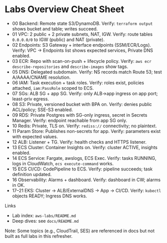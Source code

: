 # Labs Overview Cheat Sheet

- 00 Backend: Remote state S3/DynamoDB. Verify: `terraform output` shows bucket and table; writes succeed.
- 01 VPC: 2 public + 2 private subnets, NAT, IGW. Verify: route tables `0.0.0.0/0` to IGW (public) and NAT (private).
- 02 Endpoints: S3 Gateway + interface endpoints (SSM/ECR/Logs). Verify: VPC → Endpoints list shows expected services, Private DNS enabled.
- 03 ECR: Repo with scan-on-push + lifecycle policy. Verify: `aws ecr describe-repositories` and `describe-images` show tags.
- 05 DNS: Delegated subdomain. Verify: NS records match Route 53; test A/AAAA/CNAME resolution.
- 06 IAM: Task execution + task roles. Verify: roles exist, policies attached, `iam:PassRole` scoped to ECS.
- 07 SGs: ALB SG + app SG. Verify: only ALB→app ingress on app port; least-priv egress.
- 08 S3: Private, versioned bucket with BPA on. Verify: denies public ACL/policy; SSE-S3 enabled.
- 09 RDS: Private Postgres with SG-only ingress, secret in Secrets Manager. Verify: endpoint reachable from app SG only.
- 10 Redis: Private, TLS on. Verify: `rediss://` connectivity; no plaintext.
- 11 Param Store: Publishes non-secrets for app. Verify: parameters exist with expected values.
- 12 ALB: Listener + TG. Verify: health checks and HTTPS listener.
- 13 ECS Cluster: Container Insights on. Verify: cluster ACTIVE, insights enabled.
- 14 ECS Service: Fargate, awslogs, ECS Exec. Verify: tasks RUNNING, logs in CloudWatch, `ecs execute-command` works.
- 15 ECS CI/CD: CodePipeline to ECS. Verify: pipeline succeeds; task definition updated.
- 16 Observability: Alarms + dashboard. Verify: dashboard in CW; alarms in OK.
- 17–21 EKS: Cluster → ALB/ExternalDNS → App → CI/CD. Verify: `kubectl` objects READY; Ingress DNS works.

Links

- Lab index: `aws-labs/README.md`
- Deep dives: see `docs/README.md`

Note: Some topics (e.g., CloudTrail, SES) are referenced in docs but not built as full labs in this refresher.
